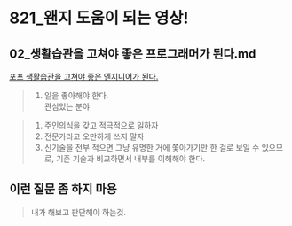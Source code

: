 # 821_왠지 도움이 되는 영상!
## 02_생활습관을 고쳐야 좋은 프로그래머가 된다.md

[포프 생활습관을 고쳐야 좋은 엔지니어가 된다.](https://www.youtube.com/watch?v=PCkFeHJxJn4)  

> 1. 일을 좋아해야 한다.   
> 관심있는 분야

> 1. 주인의식을 갖고 적극적으로 일하자
> 2. 전문가라고 오만하게 쓰지 말자
> 3. 신기술을 전부 적으면 그냥 유명한 거에 쫓아가기만 한 걸로 보일 수 있으므로, 
> 기존 기술과 비교하면서 내부를 이해해야 한다.
> 
> 
> 


## **이런 질문 좀 하지 마용**  
> 내가 해보고 판단해야 하는것.